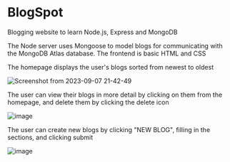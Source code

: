 # BlogSpot

Blogging website to learn Node.js, Express and MongoDB

The Node server uses Mongoose to model blogs for communicating with the MongoDB Atlas database. The frontend is basic HTML and CSS

The homepage displays the user's blogs sorted from newest to oldest

![Screenshot from 2023-09-07 21-42-49](https://github.com/TongguangZhang/BlogIt/assets/87918107/8f409315-0397-4285-bcb8-f88eb81e3c0d)

The user can view their blogs in more detail by clicking on them from the homepage, and delete them by clicking the delete icon

![image](https://github.com/TongguangZhang/BlogIt/assets/87918107/81770d23-2241-40ff-8bca-3dac6cbc2570)

The user can create new blogs by clicking "NEW BLOG", filling in the sections, and clicking submit

![image](https://github.com/TongguangZhang/BlogIt/assets/87918107/6d6f1e2e-6ff5-4c2f-947d-c823e6394cf8)
